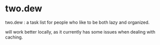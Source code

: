 # two.dew
two.dew : a task list for people who like to be both lazy and organized.

will work better locally, as it currently has some issues when dealing with caching.
